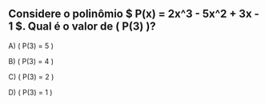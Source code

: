 ## Considere o polinômio $ P(x) = 2x^3 - 5x^2 + 3x - 1 $. Qual é o valor de \( P(3) \)?

A) \( P(3) = 5 \)

B) \( P(3) = 4 \)

C) \( P(3) = 2 \)

D) \( P(3) = 1 \)
